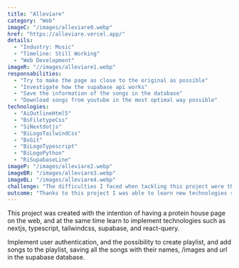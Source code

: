 ```yaml
---
title: "Alleviare"
category: "Web"
imageC: "/images/alleviare0.webp"
href: "https://alleviare.vercel.app/"
details: 
  - "Industry: Music"
  - "Timeline: Still Working"
  - "Web Development"
imageR: "//images/alleviare1.webp"
responsabilities:
  - "Try to make the page as close to the original as possible"
  - "Investigate how the supabase api works"
  - "Save the information of the songs in the database"
  - "Download songs from youtube in the most optimal way possible"
technologies:
  - "AiOutlineHtml5"
  - "BsFiletypeCss"
  - "SiNextdotjs"
  - "BiLogoTailwindCss"
  - "BsGit"
  - "BiLogoTypescript"
  - "BiLogoPython"
  - "RiSupabaseLine"
imageP: "/images/alleviare2.webp"
imageBR: "/images/alleviare3.webp"
imageBL: "/images/alleviare4.webp"
challenge: "The difficulties I faced when tackling this project were the implementation of the supabase api, and the implementation of user authentication, as I had no experience with these technologies, but thanks to the supabase documentation and the nextjs documentation I was able to implement them successfully.Also the downloading of the songs was a challenge since I didn't know how to do it."
outcome: "Thanks to this project I was able to learn new technologies such as supabase, react-query, and nextjs. I was also able to improve my backend skills, and learn new techniques to download songs from youtube."
---
```


This project was created with the intention of having a protein house page on the web, and at the same time learn to implement technologies such as nextjs, typescript, tailwindcss, supabase, and react-query.

Implement user authentication, and the possibility to create playlist, and add songs to the playlist, saving all the songs with their names, /images and url in the supabase database.
